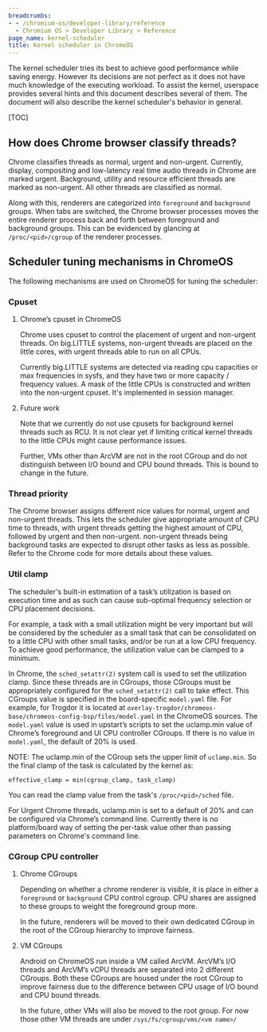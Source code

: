 ```yaml
---
breadcrumbs:
- - /chromium-os/developer-library/reference
  - Chromium OS > Developer Library > Reference
page_name: kernel-scheduler
title: Kernel scheduler in ChromeOS
---
```


The kernel scheduler tries its best to achieve good performance while saving
energy. However its decisions are not perfect as it does not have much
knowledge of the executing workload. To assist the kernel, userspace provides
several hints and this document describes several of them. The document will
also describe the kernel scheduler's behavior in general.

[TOC]

## How does Chrome browser classify threads?

Chrome classifies threads as normal, urgent and non-urgent. Currently, display,
compositing and low-latency real time audio threads in Chrome are marked urgent.
Background, utility and resource efficient threads are marked as non-urgent.
All other threads are classified as normal.

Along with this, renderers are categorized into `foreground` and `background`
groups. When tabs are switched, the Chrome browser processes moves the entire
renderer process back and forth between foreground and background groups. This
can be evidenced by glancing at `/proc/<pid>/cgroup` of the renderer processes.

## Scheduler tuning mechanisms in ChromeOS

The following mechanisms are used on ChromeOS for tuning the scheduler:

### Cpuset

1. Chrome’s cpuset in ChromeOS

   Chrome uses cpuset to control the placement of urgent and non-urgent threads.
   On big.LITTLE systems, non-urgent threads are placed on the little cores, with
   urgent threads able to run on all CPUs.

   Currently big.LITTLE systems are detected via reading cpu capacities or max
   frequencies in sysfs, and they have two or more capacity / frequency values. A
   mask of the little CPUs is constructed and written into the non-urgent cpuset.
   It's implemented in session manager.

2. Future work

   Note that we currently do not use cpusets for background kernel threads such as
   RCU. It is not clear yet if limiting critical kernel threads to the little CPUs
   might cause performance issues.

   Further, VMs other than ArcVM are not in the root CGroup and do not distinguish
   between I/O bound and CPU bound threads. This is bound to change in the future.

### Thread priority

The Chrome browser assigns different nice values for normal, urgent and non-urgent threads.
This lets the scheduler give appropriate amount of CPU time to threads, with
urgent threads getting the highest amount of CPU, followed by urgent and then non-urgent.
non-urgent threads being background tasks are expected to disrupt other tasks as less
as possible. Refer to the Chrome code for more details about these values.

### Util clamp

The scheduler's built-in estimation of a task’s utilization is based on
execution time and as such can cause sub-optimal frequency selection or CPU
placement decisions.

For example, a task with a small utilization might be very important but will
be considered by the scheduler as a small task that can be consolidated on to a
little CPU with other small tasks, and/or be run at a low CPU frequency.
To achieve good performance, the utilization value can be clamped to a minimum.

In Chrome, the `sched_setattr(2)` system call is used to set the utilization
clamp. Since these threads are in CGroups, those CGroups must be appropriately
configured for the `sched_setattr(2)` call to take effect. This CGroups value
is specified in the board-specific `model.yaml` file. For example, for Trogdor
it is located at
`overlay-trogdor/chromeos-base/chromeos-config-bsp/files/model.yaml` in the
ChromeOS sources. The `model.yaml` value is used in upstart’s scripts to set
the uclamp.min value of Chrome’s foreground and UI CPU controller CGroups. If
there is no value in `model.yaml`, the default of 20% is used.

NOTE: The uclamp.min of the CGroup sets the upper limit of `uclamp.min`.
So the final clamp of the task is calculated by the kernel as:
```
effective_clamp = min(cgroup_clamp, task_clamp)
```
You can read the clamp value from the task's `/proc/<pid>/sched` file.

For Urgent Chrome threads, uclamp.min is set to a default of 20% and can be
configured via Chrome’s command line. Currently there is no platform/board way
of setting the per-task value other than passing parameters on Chrome's command
line.

### CGroup CPU controller

1. Chrome CGroups

   Depending on whether a chrome renderer is visible, it is place in either a
   `foreground` or `background` CPU control cgroup. CPU shares are assigned to
   these groups to weight the foreground group more.

   In the future, renderers will be moved to their own dedicated CGroup in the
   root of the CGroup hierarchy to improve fairness.

2. VM CGroups

   Android on ChromeOS run inside a VM called ArcVM. ArcVM’s I/O threads and ArcVM’s
   vCPU threads are separated into 2 different CGroups. Both these CGroups are housed
   under the root CGroup to improve fairness due to the difference between CPU usage
   of I/O bound and CPU bound threads.

   In the future, other VMs will also be moved to the root group. For now those other
   VM threads are under `/sys/fs/cgroup/vms/<vm name>/`
